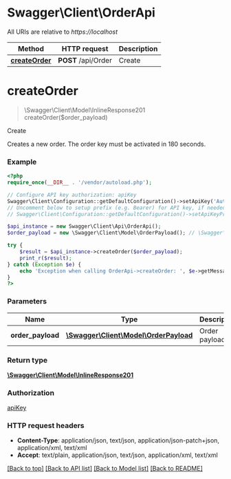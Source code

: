 # Swagger\Client\OrderApi

All URIs are relative to *https://localhost*

Method | HTTP request | Description
------------- | ------------- | -------------
[**createOrder**](OrderApi.md#createOrder) | **POST** /api/Order | Create


# **createOrder**
> \Swagger\Client\Model\InlineResponse201 createOrder($order_payload)

Create

Creates a new order. The order key must be activated in 180 seconds.

### Example
```php
<?php
require_once(__DIR__ . '/vendor/autoload.php');

// Configure API key authorization: apiKey
Swagger\Client\Configuration::getDefaultConfiguration()->setApiKey('Authorization', 'YOUR_API_KEY');
// Uncomment below to setup prefix (e.g. Bearer) for API key, if needed
// Swagger\Client\Configuration::getDefaultConfiguration()->setApiKeyPrefix('Authorization', 'Bearer');

$api_instance = new Swagger\Client\Api\OrderApi();
$order_payload = new \Swagger\Client\Model\OrderPayload(); // \Swagger\Client\Model\OrderPayload | Order payload

try {
    $result = $api_instance->createOrder($order_payload);
    print_r($result);
} catch (Exception $e) {
    echo 'Exception when calling OrderApi->createOrder: ', $e->getMessage(), PHP_EOL;
}
?>
```

### Parameters

Name | Type | Description  | Notes
------------- | ------------- | ------------- | -------------
 **order_payload** | [**\Swagger\Client\Model\OrderPayload**](../Model/OrderPayload.md)| Order payload | [optional]

### Return type

[**\Swagger\Client\Model\InlineResponse201**](../Model/InlineResponse201.md)

### Authorization

[apiKey](../../README.md#apiKey)

### HTTP request headers

 - **Content-Type**: application/json, text/json, application/json-patch+json, application/xml, text/xml
 - **Accept**: text/plain, application/json, text/json, application/xml, text/xml

[[Back to top]](#) [[Back to API list]](../../README.md#documentation-for-api-endpoints) [[Back to Model list]](../../README.md#documentation-for-models) [[Back to README]](../../README.md)

